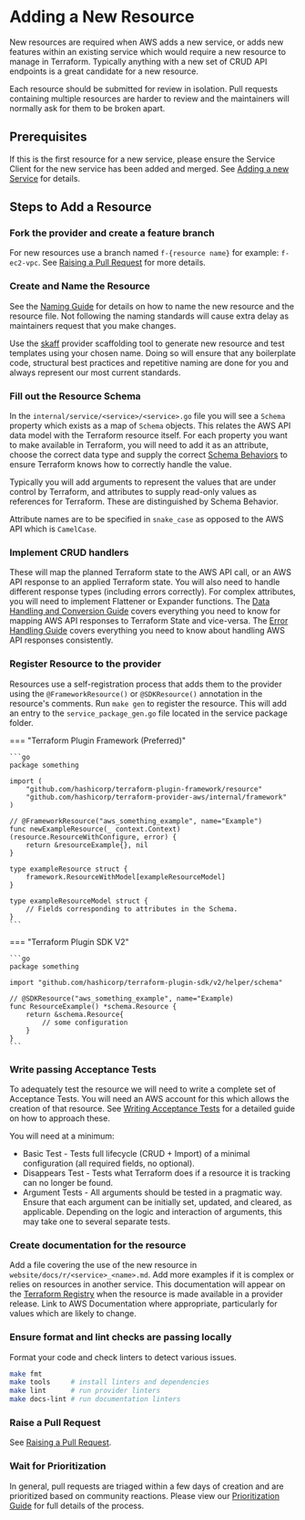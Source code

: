 <!-- markdownlint-configure-file { "code-block-style": false } -->
# Adding a New Resource

New resources are required when AWS adds a new service, or adds new features within an existing service which would require a new resource to manage in Terraform. Typically anything with a new set of CRUD API endpoints is a great candidate for a new resource.

Each resource should be submitted for review in isolation. Pull requests containing multiple resources are harder to review and the maintainers will normally ask for them to be broken apart.

## Prerequisites

If this is the first resource for a new service, please ensure the Service Client for the new service has been added and merged. See [Adding a new Service](add-a-new-service.md) for details.

## Steps to Add a Resource

### Fork the provider and create a feature branch

For new resources use a branch named `f-{resource name}` for example: `f-ec2-vpc`. See [Raising a Pull Request](raising-a-pull-request.md) for more details.

### Create and Name the Resource

See the [Naming Guide](naming.md#resources-and-data-sources) for details on how to name the new resource and the resource file. Not following the naming standards will cause extra delay as maintainers request that you make changes.

Use the [skaff](skaff.md) provider scaffolding tool to generate new resource and test templates using your chosen name. Doing so will ensure that any boilerplate code, structural best practices and repetitive naming are done for you and always represent our most current standards.

### Fill out the Resource Schema

In the `internal/service/<service>/<service>.go` file you will see a `Schema` property which exists as a map of `Schema` objects. This relates the AWS API data model with the Terraform resource itself. For each property you want to make available in Terraform, you will need to add it as an attribute, choose the correct data type and supply the correct [Schema Behaviors](https://www.terraform.io/plugin/sdkv2/schemas/schema-behaviors) to ensure Terraform knows how to correctly handle the value.

Typically you will add arguments to represent the values that are under control by Terraform, and attributes to supply read-only values as references for Terraform. These are distinguished by Schema Behavior.

Attribute names are to be specified in `snake_case` as opposed to the AWS API which is `CamelCase`.

### Implement CRUD handlers

These will map the planned Terraform state to the AWS API call, or an AWS API response to an applied Terraform state. You will also need to handle different response types (including errors correctly). For complex attributes, you will need to implement Flattener or Expander functions. The [Data Handling and Conversion Guide](data-handling-and-conversion.md) covers everything you need to know for mapping AWS API responses to Terraform State and vice-versa. The [Error Handling Guide](error-handling.md) covers everything you need to know about handling AWS API responses consistently.

### Register Resource to the provider

Resources use a self-registration process that adds them to the provider using the `@FrameworkResource()` or `@SDKResource()` annotation in the resource's comments. Run `make gen` to register the resource. This will add an entry to the `service_package_gen.go` file located in the service package folder.

=== "Terraform Plugin Framework (Preferred)"

    ```go
    package something

    import (
        "github.com/hashicorp/terraform-plugin-framework/resource"
        "github.com/hashicorp/terraform-provider-aws/internal/framework"
    )

    // @FrameworkResource("aws_something_example", name="Example")
    func newExampleResource(_ context.Context) (resource.ResourceWithConfigure, error) {
    	return &resourceExample{}, nil
    }

    type exampleResource struct {
    	framework.ResourceWithModel[exampleResourceModel]
    }

    type exampleResourceModel struct {
    	// Fields corresponding to attributes in the Schema.
    }
    ```

=== "Terraform Plugin SDK V2"

    ```go
    package something

    import "github.com/hashicorp/terraform-plugin-sdk/v2/helper/schema"

    // @SDKResource("aws_something_example", name="Example)
    func ResourceExample() *schema.Resource {
    	return &schema.Resource{
    	    // some configuration
    	}
    }
    ```

### Write passing Acceptance Tests

To adequately test the resource we will need to write a complete set of Acceptance Tests. You will need an AWS account for this which allows the creation of that resource. See [Writing Acceptance Tests](running-and-writing-acceptance-tests.md) for a detailed guide on how to approach these.

You will need at a minimum:

- Basic Test - Tests full lifecycle (CRUD + Import) of a minimal configuration (all required fields, no optional).
- Disappears Test - Tests what Terraform does if a resource it is tracking can no longer be found.
- Argument Tests - All arguments should be tested in a pragmatic way. Ensure that each argument can be initially set, updated, and cleared, as applicable. Depending on the logic and interaction of arguments, this may take one to several separate tests.

### Create documentation for the resource

Add a file covering the use of the new resource in `website/docs/r/<service>_<name>.md`. Add more examples if it is complex or relies on resources in another service. This documentation will appear on the [Terraform Registry](https://registry.terraform.io/providers/hashicorp/aws/latest) when the resource is made available in a provider release. Link to AWS Documentation where appropriate, particularly for values which are likely to change.

### Ensure format and lint checks are passing locally

Format your code and check linters to detect various issues.

```sh
make fmt
make tools     # install linters and dependencies
make lint      # run provider linters
make docs-lint # run documentation linters
```

### Raise a Pull Request

See [Raising a Pull Request](raising-a-pull-request.md).

### Wait for Prioritization

In general, pull requests are triaged within a few days of creation and are prioritized based on community reactions. Please view our [Prioritization Guide](prioritization.md) for full details of the process.
